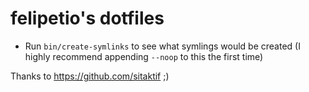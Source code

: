 felipetio's dotfiles
===================

* Run `bin/create-symlinks` to see what symlings would be created (I highly recommend appending `--noop` to this the first time)

Thanks to https://github.com/sitaktif ;)
